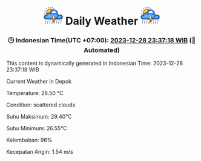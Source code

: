 # <h1 align=center><img height=50 src=images/cloud.png> Daily Weather <img height=50 src=images/cloud.png></h1>
<h3 align=center>🕒 Indonesian Time(UTC +07:00): <u>2023-12-28 23:37:18 WIB</u> (🤖Automated)</h3>


This content is dynamically generated in Indonesian Time: 2023-12-28 23:37:18 WIB


Current Weather in Depok

Temperature: 28.50 °C

Condition: scattered clouds

Suhu Maksimum: 29.40°C

Suhu Minimum: 26.55°C

Kelembaban: 96%

Kecepatan Angin: 1.54 m/s

